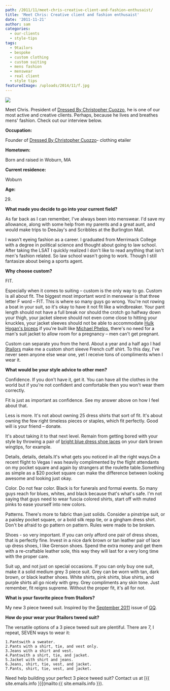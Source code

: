 ```yaml
---
path: /2011/11/meet-chris-creative-client-and-fashion-enthusaist/
title: 'Meet Chris: Creative client and fashion enthusaist'
date: '2011-11-21'
author: sam
categories:
  - our-clients
  - style-tips
tags:
  - 9tailors
  - bespoke
  - custom clothing
  - custom suiting
  - mens fashion
  - menswear
  - real client
  - style tips
featuredImage: /uploads/2014/11/f.jpg
---
```

[![](http://2.bp.blogspot.com/-GkZb6lI04t4/Tspt0QfYy9I/AAAAAAAAA-w/4v17hPghhJg/s400/chris_1.jpg)](http://2.bp.blogspot.com/-GkZb6lI04t4/Tspt0QfYy9I/AAAAAAAAA-w/4v17hPghhJg/s1600/chris_1.jpg)

Meet Chris. President of [Dressed By Christopher Cuozzo](http://www.dressedbycc.com/), he is one of our most active and creative clients. Perhaps, because he lives and breathes mens' fashion. Check out our interview below.

**Occupation:**

Founder of [Dressed By Christopher Cuozzo](http://dressedbycc.com/)\- clothing etailer

**Hometown:**

Born and raised in Woburn, MA

**Current residence:**

Woburn

**Age:**

29.

**What made you decide to go into your current field?**

As far back as I can remember, I've always been into menswear. I'd save my allowance, along with some help from my parents and a great aunt, and would make trips to DeeJay's and Scribbles at the Burlington Mall. 

I wasn't eyeing fashion as a career. I graduated from Merrimack College with a degree in political science and thought about going to law school. After taking the LSAT I quickly realized I don't like to read anything that isn't men's fashion related. So law school wasn't going to work. Though I still fantasize about being a sports agent.

**Why choose custom?**

FIT. 

Especially when it comes to suiting – custom is the only way to go. Custom is all about fit. The biggest most important word in menswear is that three letter F word – FIT. This is where so many guys go wrong. You're not rowing a boat in your suit, so it's okay to have it not fit like a windbreaker. Your pant length should not have a full break nor should the crotch go halfway down your thigh, your jacket sleeve should not even come close to hitting your knuckles, your jacket sleeves should not be able to accommodate [Hulk Hogan's biceps](http://sundaypunk.com/wp-content/uploads/2011/04/hulk-hogan-photo.jpg) if you're built like [Michael Phelps](https://www.facebook.com/michaelphelps), there's no need for a man's suit jacket to allow room for a pregnancy – men can't get pregnant.

Custom can separate you from the herd. About a year and a half ago I had [9tailors](http://9tailors.com/) make me a custom short sleeve French cuff shirt. To this day, I've never seen anyone else wear one, yet I receive tons of compliments when I wear it.

**What would be your style advice to other men?**

Confidence. If you don't have it, get it. You can have all the clothes in the world but if you're not confident and comfortable then you won't wear them correctly.

Fit is just as important as confidence. See my answer above on how I feel about that.

Less is more. It's not about owning 25 dress shirts that sort of fit. It's about owning the few right timeless pieces or staples, which fit perfectly. Good will is your friend – donate.

It's about taking it to that next level. Remain from getting bored with your style by throwing a pair of [bright blue dress shoe laces](http://www.benjos.com/) on your dark brown wingtips, for example.

Details, details, details.It's what gets you noticed in all the right ways.On a recent flight to Vegas I was heavily complimented by the flight attendants on my pocket square and again by strangers at the roulette table.Something as simple as a $20 pocket square can make the difference between looking awesome and looking just okay.

Color. Do not fear color. Black is for funerals and formal events. So many guys reach for blues, whites, and black because that's what's safe. I'm not saying that guys need to wear fuscia colored shirts, start off with muted pinks to ease yourself into new colors.

Patterns. There's more to fabric than just solids. Consider a pinstripe suit, or a paisley pocket square, or a bold silk repp tie, or a gingham dress shirt. Don't be afraid to go pattern on pattern. Rules were made to be broken. 

Shoes - so very important. If you can only afford one pair of dress shoes, that is perfectly fine. Invest in a nice dark brown or tan leather pair of lace up dress shoes, I like Grenson shoes. Spend the extra money and get them with a re-craftable leather sole, this way they will last for a very long time with the proper care.

Suit up, and not just on special occasions. If you can only buy one suit, make it a solid medium grey 3 piece suit. Grey can be worn with tan, dark brown, or black leather shoes. White shirts, pink shirts, blue shirts, and purple shirts all go nicely with grey. Grey compliments any skin tone. Just remember, fit reigns supreme. Without the proper fit, it's all for not.

**What is your favorite piece from 9tailors?**

My new 3 piece tweed suit. Inspired by the [September 2011](http://www.gq.com/style/wear-it-now/201109/james-marsden-tweed-suits#slide=1) issue of [GQ](http://gq.com/). 

**How do your wear your 9tailors tweed suit?** 

The versatile options of a 3 piece tweed suit are plentiful. There are 7, I repeat, SEVEN ways to wear it:

	1.Pantswith a sweater.
	2.Pants with a shirt, tie, and vest only.
	3.Jeans with a shirt and vest.
	4.Pantswith a shirt, tie, and jacket.
	5.Jacket with shirt and jeans.
	6.Jeans, shirt, tie, vest, and jacket.
	7.Pants, shirt, tie, vest, and jacket.

Need help building your perfect 3 piece tweed suit? Contact us at [{{ site.emails.info }}](mailto:{{ site.emails.info }}).